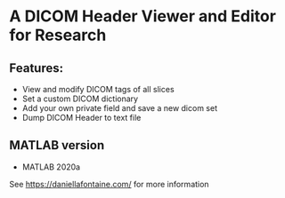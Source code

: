 # A DICOM Header Viewer and Editor for Research

## Features:

* View and modify DICOM tags of all slices
* Set a custom DICOM dictionary
* Add your own private field and save a new dicom set
* Dump DICOM Header to text file

## MATLAB version

* MATLAB 2020a

See https://daniellafontaine.com/ for more information
